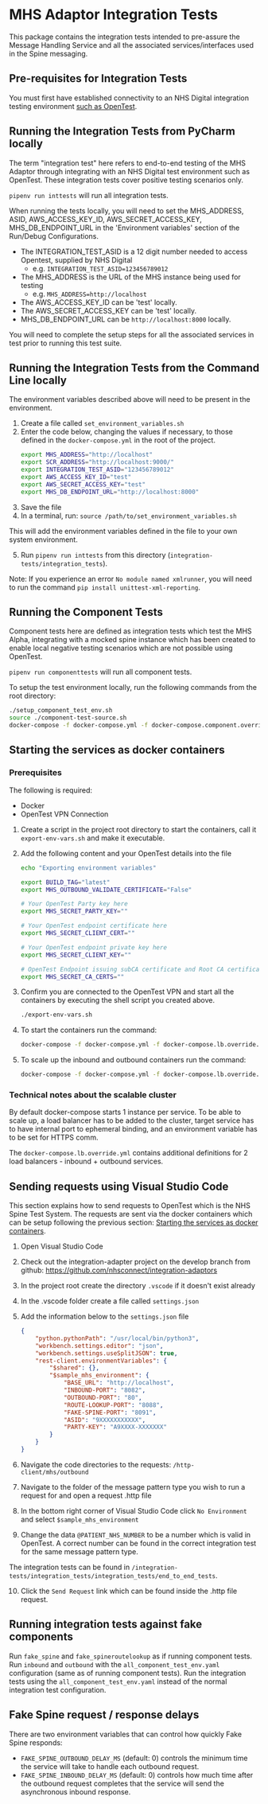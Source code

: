 
# MHS Adaptor Integration Tests

This package contains the integration tests intended to pre-assure the Message Handling Service and all the associated services/interfaces used in the Spine messaging.

## Pre-requisites for Integration Tests

You must first have established connectivity to an NHS Digital integration testing environment [such as OpenTest](../../setup-opentest.md).

## Running the Integration Tests from PyCharm locally

The term "integration test" here refers to end-to-end testing of the MHS Adaptor through integrating with an NHS Digital test environment such as OpenTest. These integration tests cover positive testing scenarios only.

`pipenv run inttests` will run all integration tests.

When running the tests locally, you will need to set the MHS_ADDRESS, ASID, AWS_ACCESS_KEY_ID, AWS_SECRET_ACCESS_KEY, MHS_DB_ENDPOINT_URL in the 'Environment variables' section of the Run/Debug Configurations.

- The INTEGRATION_TEST_ASID is a 12 digit number needed to access Opentest, supplied by NHS Digital
    - e.g. `INTEGRATION_TEST_ASID=123456789012`
- The MHS_ADDRESS is the URL of the MHS instance being used for testing
    - e.g. `MHS_ADDRESS=http://localhost`
- The AWS_ACCESS_KEY_ID can be 'test' locally.
- The AWS_SECRET_ACCESS_KEY can be 'test' locally.
- MHS_DB_ENDPOINT_URL can be `http://localhost:8000` locally.

You will need to complete the setup steps for all the associated services in test prior to running this test suite.

## Running the Integration Tests from the Command Line locally

The environment variables described above will need to be present in the environment.

1. Create a file called `set_environment_variables.sh`
2. Enter the code below, changing the values if necessary, to those defined in the `docker-compose.yml` in the root of the project.
    ```sh
    export MHS_ADDRESS="http://localhost"
    export SCR_ADDRESS="http://localhost:9000/"
    export INTEGRATION_TEST_ASID="123456789012"
    export AWS_ACCESS_KEY_ID="test"
    export AWS_SECRET_ACCESS_KEY="test"
    export MHS_DB_ENDPOINT_URL="http://localhost:8000"
    ```
3. Save the file
4. In a terminal, run: `source /path/to/set_environment_variables.sh`

This will add the environment variables defined in the file to your own system environment.

5. Run `pipenv run inttests` from this directory (`integration-tests/integration_tests`).

Note:
If you experience an error `No module named xmlrunner`, you will need to run the command `pip install unittest-xml-reporting`.

## Running the Component Tests

Component tests here are defined as integration tests which test the MHS Alpha, integrating with a mocked spine instance which has been created to enable local negative testing scenarios which are not possible using OpenTest.

`pipenv run componenttests` will run all component tests.

To setup the test environment locally, run the following commands from the root directory:

```bash
./setup_component_test_env.sh
source ./component-test-source.sh
docker-compose -f docker-compose.yml -f docker-compose.component.override.yml -p custom_network up --build
```

## Starting the services as docker containers

### Prerequisites

The following is required:

- Docker
- OpenTest VPN Connection

1. Create a script in the project root directory to start the containers, call it `export-env-vars.sh` and make it executable.

2. Add the following content and your OpenTest details into the file

    ```sh
    echo "Exporting environment variables"

    export BUILD_TAG="latest"
    export MHS_OUTBOUND_VALIDATE_CERTIFICATE="False"

    # Your OpenTest Party key here
    export MHS_SECRET_PARTY_KEY=""

    # Your OpenTest endpoint certificate here
    export MHS_SECRET_CLIENT_CERT=""

    # Your OpenTest endpoint private key here
    export MHS_SECRET_CLIENT_KEY=""

    # OpenTest Endpoint issuing subCA certificate and Root CA certificate here
    export MHS_SECRET_CA_CERTS=""
    ```

3. Confirm you are connected to the OpenTest VPN and start all the containers by executing the shell script you created above.

    ```sh
    ./export-env-vars.sh
    ```

4. To start the containers run the command:

    ```sh
    docker-compose -f docker-compose.yml -f docker-compose.lb.override.yml -f docker-compose.release.image.override.yml up -d --build
    ```

5. To scale up the inbound and outbound containers run the command:

    ```sh
    docker-compose -f docker-compose.yml -f docker-compose.lb.override.yml scale inbound=3 outbound=3
    ```

### Technical notes about the scalable cluster

By default docker-compose starts 1 instance per service. To be able to scale up, a load balancer has to be added to the cluster, target service has to have internal port to ephemeral binding, and an environment variable has to be set for HTTPS comm.

The `docker-compose.lb.override.yml` contains additional definitions for 2 load balancers - inbound + outbound services.

## Sending requests using Visual Studio Code

This section explains how to send requests to OpenTest which is the NHS Spine Test System. The requests are sent via the docker containers which can be setup following the previous section: [Starting the services as docker containers](#starting-the-services-as-docker-containers).

1. Open Visual Studio Code
2. Check out the integration-adapter project on the develop branch from github: <https://github.com/nhsconnect/integration-adaptors>
3. In the project root create the directory `.vscode` if it doesn't exist already
4. In the .vscode folder create a file called `settings.json`
5. Add the information below to the `settings.json` file

    ```json
    {
        "python.pythonPath": "/usr/local/bin/python3",
        "workbench.settings.editor": "json",
        "workbench.settings.useSplitJSON": true,
        "rest-client.environmentVariables": {
            "$shared": {},
            "$sample_mhs_environment": {
                "BASE_URL": "http://localhost",
                "INBOUND-PORT": "8082",
                "OUTBOUND-PORT": "80",
                "ROUTE-LOOKUP-PORT": "8088",
                "FAKE-SPINE-PORT": "8091",
                "ASID": "9XXXXXXXXXXX",
                "PARTY-KEY": "A9XXXX-XXXXXXX"
            }
        }
    }
    ```

6. Navigate the code directories to the requests: `/http-client/mhs/outbound`
7. Navigate to the folder of the message pattern type you wish to run a request for and open a request .http file
8. In the bottom right corner of Visual Studio Code click `No Environment` and select `$sample_mhs_environment`
9. Change the data `@PATIENT_NHS_NUMBER` to be a number which is valid in OpenTest. A correct number can be found in the correct integration test for the same message pattern type.

The integration tests can be found in `/integration-tests/integration_tests/integration_tests/end_to_end_tests`.

10. Click the `Send Request` link which can be found inside the .http file request.

## Running integration tests against fake components

Run `fake_spine` and `fake_spineroutelookup` as if running component tests. Run `inbound` and `outbound` with the `all_component_test_env.yaml` configuration (same as of running component tests). Run the integration tests using the `all_component_test_env.yaml` instead of the normal integration test configuration.

## Fake Spine request / response delays

There are two environment variables that can control how quickly Fake Spine responds:

- `FAKE_SPINE_OUTBOUND_DELAY_MS` (default: 0) controls the minimum time the service will take to handle each outbound request.
- `FAKE_SPINE_INBOUND_DELAY_MS` (default: 0) controls how much time after the outbound request completes that the service will send the asynchronous inbound response.